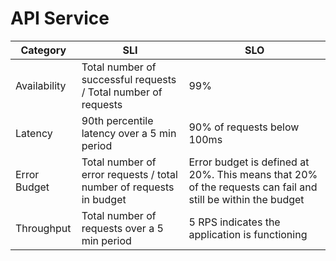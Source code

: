 # API Service

| **Category** | **SLI**                                                             | **SLO**                                                                                                     |
|--------------|---------------------------------------------------------------------|-------------------------------------------------------------------------------------------------------------|
| Availability | Total number of successful requests /  Total number of requests     | 99%                                                                                                         |
| Latency      | 90th percentile latency over a 5 min period                         | 90% of requests below 100ms                                                                                 |
| Error Budget | Total number of error requests / total number of requests in budget | Error budget is defined at 20%. This means that 20% of the requests can fail and still be within the budget |
| Throughput   | Total number of requests over a 5 min period                        | 5 RPS indicates the application is functioning                                                              |
